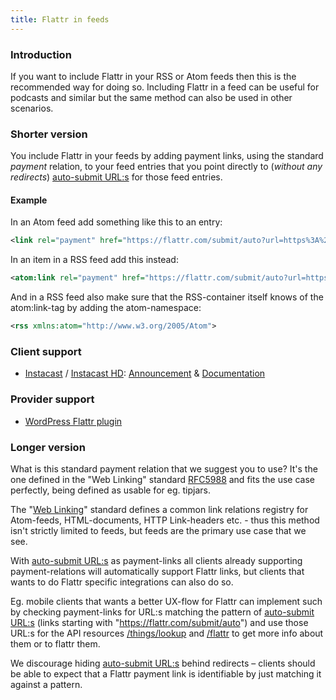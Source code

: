 ```yaml
---
title: Flattr in feeds
---
```

### Introduction

If you want to include Flattr in your RSS or Atom feeds then this is the recommended way for doing so. Including Flattr in a feed can be useful for podcasts and similar but the same method can also be used in other scenarios.

### Shorter version

You include Flattr in your feeds by adding payment links, using the standard *payment* relation, to your feed entries that you point directly to (*without any redirects*) [auto-submit URL:s](/auto-submit/) for those feed entries.

#### Example

In an Atom feed add something like this to an entry:

```xml
<link rel="payment" href="https://flattr.com/submit/auto?url=https%3A%2F%2Fdevelopers.flattr.net%2F&amp;user_id=flattr" type="text/html" />
```

In an item in a RSS feed add this instead:

```xml
<atom:link rel="payment" href="https://flattr.com/submit/auto?url=https%3A%2F%2Fdevelopers.flattr.net%2F&amp;user_id=flattr" type="text/html" />
```

And in a RSS feed also make sure that the RSS-container itself knows of the atom:link-tag by adding the atom-namespace:

```xml
<rss xmlns:atom="http://www.w3.org/2005/Atom">
```

### Client support

* [Instacast](http://vemedio.com/products/instacast) / [Instacast HD](http://vemedio.com/products/instacast-hd): [Announcement](http://www.vemedio.com/blog/posts/instacast-flattr-support) & [Documentation](http://vemedio.com/support/instacast#3.6)

### Provider support

* [WordPress Flattr plugin](http://wordpress.org/extend/plugins/flattr/)

### Longer version

What is this standard payment relation that we suggest you to use? It's the one defined in the "Web Linking" standard [RFC5988](http://tools.ietf.org/html/rfc5988#page-14) and fits the use case perfectly, being defined as usable for eg. tipjars.

The "[Web Linking](http://tools.ietf.org/html/rfc5988)" standard defines a common link relations registry for Atom-feeds, HTML-documents, HTTP Link-headers etc. - thus this method isn't strictly limited to feeds, but feeds are the primary use case that we see.

With [auto-submit URL:s](/auto-submit/) as payment-links all clients already supporting payment-relations will automatically support Flattr links, but clients that wants to do Flattr specific integrations can also do so.

Eg. mobile clients that wants a better UX-flow for Flattr can implement such by checking payment-links for URL:s matching the pattern of [auto-submit URL:s](/auto-submit/) (links starting with "https://flattr.com/submit/auto") and use those URL:s for the API resources [/things/lookup](/api/resources/things/#check-if-a-thing-exists) and [/flattr](/api/resources/flattrs/#flattr-a-autosubmit-url) to get more info about them or to flattr them.

We discourage hiding [auto-submit URL:s](/auto-submit/) behind redirects – clients should be able to expect that a Flattr payment link is identifiable by just matching it against a pattern.
